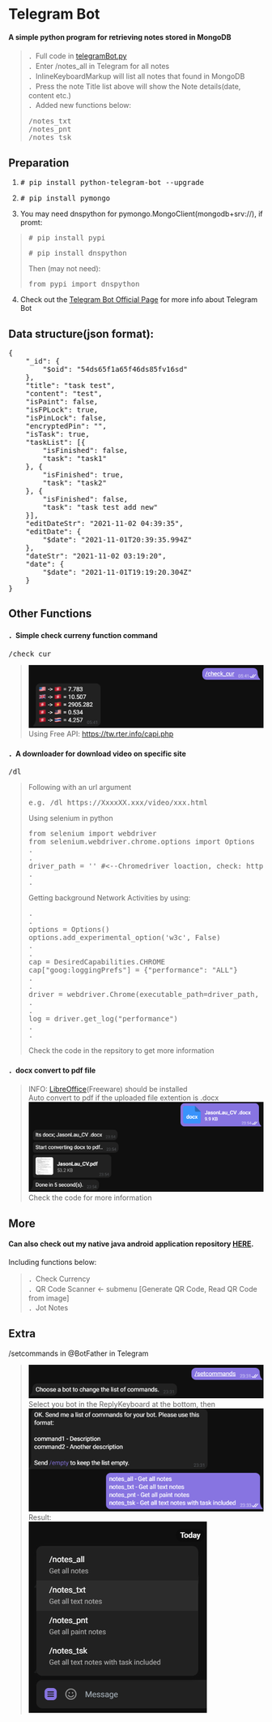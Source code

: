 # Telegram Bot  

#### A simple python program for retrieving notes stored in MongoDB  
> ．Full code in [telegramBot.py](https://github.com/jasonlhmc/telegramBot_git/blob/main/telegramBot.py)  
> ．Enter /notes_all in Telegram for all notes  
> ．InlineKeyboardMarkup will list all notes that found in MongoDB  
> ．Press the note Title list above will show the Note details(date, content etc.)  
> ．Added new functions below:
> <pre>
> /notes_txt
> /notes_pnt
> /notes_tsk
> </pre>
  
## Preparation
1. <pre># pip install python-telegram-bot --upgrade</pre>
2. <pre># pip install pymongo</pre>
3. You may need dnspython for pymongo.MongoClient(mongodb+srv://), if promt:
> <pre># pip install pypi</pre>
> <pre># pip install dnspython</pre>
> Then (may not need): 
> <pre>from pypi import dnspython</pre>
4. Check out the [Telegram Bot Official Page](https://core.telegram.org/bots/) for more info about Telegram Bot  

## Data structure(json format):  
<pre>
{
    "_id": {
        "$oid": "54ds65f1a65f46ds85fv16sd"
    },
    "title": "task test",
    "content": "test",
    "isPaint": false,
    "isFPLock": true,
    "isPinLock": false,
    "encryptedPin": "",
    "isTask": true,
    "taskList": [{
        "isFinished": false,
        "task": "task1"
    }, {
        "isFinished": true,
        "task": "task2"
    }, {
        "isFinished": false,
        "task": "task test add new"
    }],
    "editDateStr": "2021-11-02 04:39:35",
    "editDate": {
        "$date": "2021-11-01T20:39:35.994Z"
    },
    "dateStr": "2021-11-02 03:19:20",
    "date": {
        "$date": "2021-11-01T19:19:20.304Z"
    }
}
</pre>  

## Other Functions
#### ．Simple check curreny function command  
<pre>/check_cur</pre>  
> ![Example](https://github.com/jasonlhmc/telegramBot_git/blob/main/img/check_cur_1.png?raw=true)  
> Using Free API: https://tw.rter.info/capi.php  

#### ．A downloader for download video on specific site
<pre>/dl </pre>
> Following with an url argument 
> <pre>e.g. /dl https://XxxxXX.xxx/video/xxx.html</pre>  
> Using selenium in python
> <pre>from selenium import webdriver
> from selenium.webdriver.chrome.options import Options
> .
> .
> driver_path = '' #<--Chromedriver loaction, check: https://chromedriver.chromium.org/downloads
> .
> .
> </pre>
> Getting background Network Activities by using:
> <pre>
> .
> .
> options = Options()
> options.add_experimental_option('w3c', False)
> .
> .
> cap = DesiredCapabilities.CHROME
> cap["goog:loggingPrefs"] = {"performance": "ALL"}
> .
> .
> driver = webdriver.Chrome(executable_path=driver_path, options=options, desired_capabilities=cap)
> .
> .
> log = driver.get_log("performance")
> .
> .
> </pre>  
> Check the code in the repsitory to get more information  

#### ．docx convert to pdf file  
> INFO: [LibreOffice](https://www.libreoffice.org/discover/libreoffice/)(Freeware) should be installed  
> Auto convert to pdf if the uploaded file extention is .docx  
> ![Example](https://github.com/jasonlhmc/telegramBot_git/blob/main/img/docx-pdf_convertor.png?raw=true)  
> Check the code for more information

## More  
#### Can also check out my native java android application repository [HERE](https://github.com/jasonlhmc/AndroidNativeJavaApp).  
Including functions below:  
> ．Check Currency  
> ．QR Code Scanner <- submenu [Generate QR Code, Read QR Code from image]  
> ．Jot Notes  

## Extra
/setcommands in @BotFather in Telegram
> ![step.1](https://github.com/jasonlhmc/telegramBot_git/blob/main/img/others-setcommands_1.png?raw=true)  
> Select you bot in the ReplyKeyboard at the bottom, then
> ![step.2](https://github.com/jasonlhmc/telegramBot_git/blob/main/img/others-setcommands_2.png?raw=true)  
> Result:  
> ![step.3](https://github.com/jasonlhmc/telegramBot_git/blob/main/img/others-setcommands_3.png?raw=true)  
